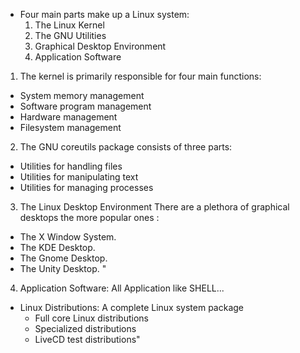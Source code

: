 * Four main parts make up a Linux system:
  1. The Linux Kernel
  2. The GNU Utilities
  3. Graphical Desktop Environment
  4. Application Software


1. The kernel is primarily responsible for four main functions:
  * System memory management
  * Software program management
  * Hardware management
  * Filesystem management

2. The GNU coreutils package consists of three parts:
  * Utilities for handling files
  * Utilities for manipulating text
  * Utilities for managing processes

3. The Linux Desktop Environment There are a plethora of graphical desktops the more popular ones :
  * The X Window System.
  * The KDE Desktop.
  * The Gnome Desktop.
  * The Unity Desktop. "

4. Application Software: All Application like SHELL...


* Linux Distributions: A complete Linux system package
	* Full core Linux distributions
	* Specialized distributions
	* LiveCD test distributions"
